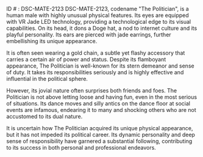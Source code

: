 ID # : DSC-MATE-2123
DSC-MATE-2123, codename "The Politician", is a human male with highly unusual physical features. Its eyes are equipped with VR Jade LED technology, providing a technological edge to its visual capabilities. On its head, it dons a Doge hat, a nod to internet culture and its playful personality. Its ears are pierced with jade earrings, further embellishing its unique appearance.

It is often seen wearing a gold chain, a subtle yet flashy accessory that carries a certain air of power and status. Despite its flamboyant appearance, The Politician is well-known for its stern demeanor and sense of duty. It takes its responsibilities seriously and is highly effective and influential in the political sphere.

However, its jovial nature often surprises both friends and foes. The Politician is not above letting loose and having fun, even in the most serious of situations. Its dance moves and silly antics on the dance floor at social events are infamous, endearing it to many and shocking others who are not accustomed to its dual nature.

It is uncertain how The Politician acquired its unique physical appearance, but it has not impeded its political career. Its dynamic personality and deep sense of responsibility have garnered a substantial following, contributing to its success in both personal and professional endeavors.